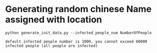 # Generating random chinese Name assigned with location
```
python generate_init_data.py --infected_people_num NumberOfPeople

default infected people number is 1000, you cannot exceed 60000 infected people (all people are infected)
```

<!-- # How to get data?
## "people_list" contains all people's position in the beginning 
### ex:"柏宛真": ["台灣", "中區", "臺中市", "潭子區", "敬業新城", "肯德基"], "楊妤陽": ["台灣", "北區", "桃園市", "觀音區", "桃科十一路", "飯館"], "吳淑能": ["台灣", "北區", "宜蘭縣", "蘇澳鎮", "蘇港路", "茶湯會"], "吳建霖": ["台灣", "南區", "嘉義縣", "大林鎮", "民權路", "拖吊場"]

## "infected_people" contains all infected people in the beginning
### ex:"infected_people": ["林雅晴", "賴孟儒", "蘇志維", "李佳慧", "葉永友", "陳百宇", "李智佐", "曲素宣", "周志維", "王玉雅"] -->

